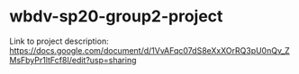 ﻿# wbdv-sp20-group2-project
 
 
Link to project description: https://docs.google.com/document/d/1VvAFqc07dS8eXxXOrRQ3pU0nQv_ZMsFbyPr1ltFcf8I/edit?usp=sharing
